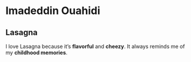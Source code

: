 # Imadeddin Ouahidi
## Lasagna 

I love Lasagna because it’s **flavorful** and **cheezy**. It always reminds me of my **childhood memories**.
